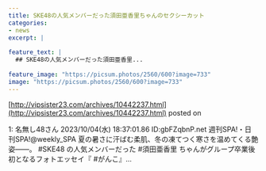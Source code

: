 ```yaml
---
title: SKE48の人気メンバーだった須田亜香里ちゃんのセクシーカット
categories:
- news
excerpt: |
  
feature_text: |
  ## SKE48の人気メンバーだった須田亜香里...
  
feature_image: "https://picsum.photos/2560/600?image=733"
image: "https://picsum.photos/2560/600?image=733"
---
```


[http://vipsister23.com/archives/10442237.html](http://vipsister23.com/archives/10442237.html)
posted on 

<!--more-->

1: 名無し48さん 2023/10/04(水) 18:37:01.86 ID:gbFZqbnP.net 週刊SPA!・日刊SPA!@weekly_SPA 夏の暑さに汗ばむ柔肌、冬の凍てつく寒さを温めてくる艶姿——。 #SKE48 の人気メンバーだった #須田亜香里 ちゃんがグループ卒業後初となるフォトエッセイ『 #がんこ』...
